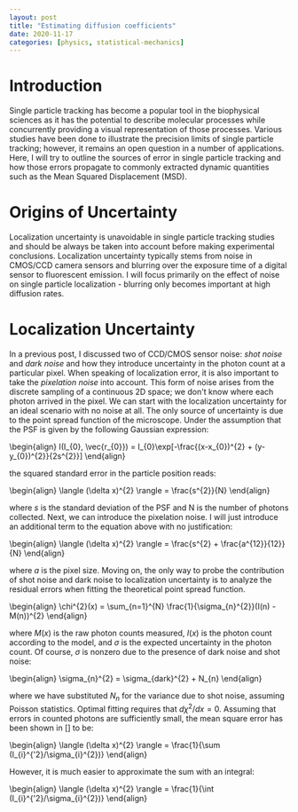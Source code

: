 ```yaml
---
layout: post
title: "Estimating diffusion coefficients"
date: 2020-11-17
categories: [physics, statistical-mechanics]
---
```


# Introduction

Single particle tracking has become a popular tool in the biophysical sciences as it has the potential to describe molecular processes while concurrently providing a visual representation of those processes. Various studies have been done to illustrate the precision limits of single particle tracking; however, it remains an open question in a number of applications. Here, I will try to outline the sources of error in single particle tracking and how those errors propagate to commonly extracted dynamic quantities such as the Mean Squared Displacement (MSD).

# Origins of Uncertainty

Localization uncertainty is unavoidable in single particle tracking studies and should be always be taken into account before making experimental conclusions. Localization uncertainty typically stems from noise in CMOS/CCD camera sensors and blurring over the exposure time of a digital sensor to fluorescent emission. I will focus primarily on the effect of noise on single particle localization - blurring only becomes important at high diffusion rates.

# Localization Uncertainty

In a previous post, I discussed two of CCD/CMOS sensor noise: *shot noise* and *dark noise* and how they introduce uncertainty in the photon count at a particular pixel. When speaking of localization error, it is also important to take the *pixelation noise* into account. This form of noise arises from the discrete sampling of a continuous 2D space; we don't know where each photon arrived in the pixel. We can start with the localization uncertainty for an ideal scenario with no noise at all. The only source of uncertainty is due to the point spread function of the microscope. Under the assumption that the PSF is given by the following Gaussian expression:


\begin{align}
I(I_{0}, \vec{r_{0}}) = I_{0}\exp[-\frac{(x-x_{0})^{2} + (y-y_{0})^{2}}{2s^{2}}]
\end{align}


the squared standard error in the particle position reads:

\begin{align}
\langle (\delta x)^{2} \rangle = \frac{s^{2}}{N}
\end{align}

where $s$ is the standard deviation of the PSF and N is the number of photons collected. Next, we can introduce the pixelation noise. I will just introduce an additional term to the equation above with no justification:

\begin{align}
\langle (\delta x)^{2} \rangle = \frac{s^{2} + \frac{a^{12}}{12}}{N}
\end{align}

where $a$ is the pixel size. Moving on, the only way to probe the contribution of shot noise and dark noise to localization uncertainty is to analyze the residual errors when fitting the theoretical point spread function.

\begin{align}
\chi^{2}(x) = \sum_{n=1}^{N} \frac{1}{\sigma_{n}^{2}}(I(n) - M(n))^{2}
\end{align}

where $M(x)$ is the raw photon counts measured, $I(x)$ is the photon count according to the model, and $\sigma$ is the expected uncertainty in the photon count. Of course, $\sigma$ is nonzero due to the presence of dark noise and shot noise:

\begin{align}
\sigma_{n}^{2} = \sigma_{dark}^{2} + N_{n}
\end{align}

where we have substituted $N_{n}$ for the variance due to shot noise, assuming Poisson statistics. Optimal fitting requires that $d\chi^{2}/dx = 0$. Assuming that errors in counted photons are sufficiently small, the mean square error has been shown in [] to be:

\begin{align}
\langle (\delta x)^{2} \rangle = \frac{1}{\sum (I_{i}^{'2}/\sigma_{i}^{2})}
\end{align}

However, it is much easier to approximate the sum with an integral:

\begin{align}
\langle (\delta x)^{2} \rangle = \frac{1}{\int (I_{i}^{'2}/\sigma_{i}^{2})}
\end{align}




```code

```

